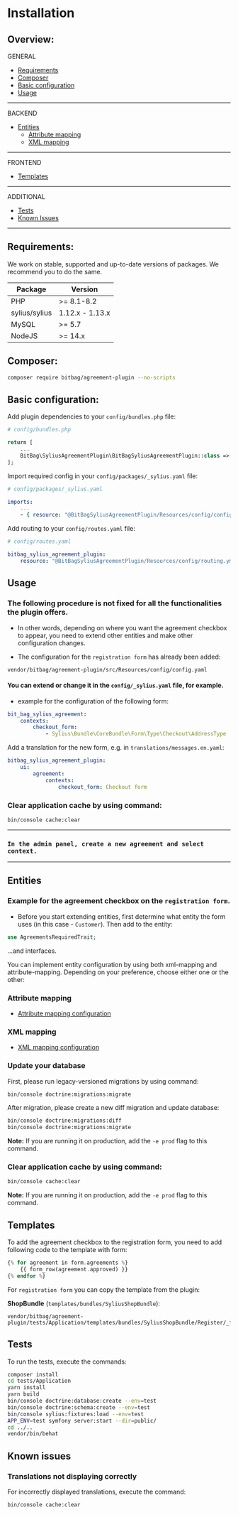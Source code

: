# Installation

## Overview:
GENERAL
- [Requirements](#requirements)
- [Composer](#composer)
- [Basic configuration](#basic-configuration)
- [Usage](#usage)
--- 
BACKEND
- [Entities](#entities)
    - [Attribute mapping](#attribute-mapping)
    - [XML mapping](#xml-mapping)
---
FRONTEND
- [Templates](#templates)
---
ADDITIONAL
- [Tests](#tests)
- [Known Issues](#known-issues)
---

## Requirements:
We work on stable, supported and up-to-date versions of packages. We recommend you to do the same.

| Package       | Version         |
|---------------|-----------------|
| PHP           | \>= 8.1-8.2     |
| sylius/sylius | 1.12.x - 1.13.x |
| MySQL         | \>= 5.7         |
| NodeJS        | \>= 14.x        |

## Composer:
```bash
composer require bitbag/agreement-plugin --no-scripts
```

## Basic configuration:
Add plugin dependencies to your `config/bundles.php` file:

```php
# config/bundles.php

return [
    ...
    BitBag\SyliusAgreementPlugin\BitBagSyliusAgreementPlugin::class => ['all' => true],
];
```

Import required config in your `config/packages/_sylius.yaml` file:

```yaml
# config/packages/_sylius.yaml

imports:
    ...
    - { resource: "@BitBagSyliusAgreementPlugin/Resources/config/config.yaml" }
```

Add routing to your `config/routes.yaml` file:
```yaml
# config/routes.yaml

bitbag_sylius_agreement_plugin:
    resource: "@BitBagSyliusAgreementPlugin/Resources/config/routing.yml"
```

## Usage

### The following procedure is not fixed for all the functionalities the plugin offers.
- In other words, depending on where you want the agreement checkbox to appear, you need to extend other entities and make other configuration changes.

- The configuration for the `registration form` has already been added:
```
vendor/bitbag/agreement-plugin/src/Resources/config/config.yaml
```

#### You can extend or change it in the `config/_sylius.yaml` file, for example.
- example for the configuration of the following form:
```yaml
bit_bag_sylius_agreement:
    contexts:
        checkout_form:
            - Sylius\Bundle\CoreBundle\Form\Type\Checkout\AddressType
```

Add a translation for the new form, e.g. in `translations/messages.en.yaml`:
```yaml
bitbag_sylius_agreement_plugin:
    ui:
        agreement:
            contexts:
                checkout_form: Checkout form
```

### Clear application cache by using command:
```bash
bin/console cache:clear
```
---
### `In the admin panel, create a new agreement and select context.`
---

## Entities
### Example for the agreement checkbox on the `registration form`.
- Before you start extending entities, first determine what entity the form uses (in this case - `Customer`). Then add to the entity:
```php
use AgreementsRequiredTrait;
```
...and interfaces.

You can implement entity configuration by using both xml-mapping and attribute-mapping.
Depending on your preference, choose either one or the other:

### Attribute mapping
- [Attribute mapping configuration](installation/attribute-mapping.md)
### XML mapping
- [XML mapping configuration](installation/xml-mapping.md)

### Update your database
First, please run legacy-versioned migrations by using command:
```bash
bin/console doctrine:migrations:migrate
```

After migration, please create a new diff migration and update database:
```bash
bin/console doctrine:migrations:diff
bin/console doctrine:migrations:migrate
```
**Note:** If you are running it on production, add the `-e prod` flag to this command.

### Clear application cache by using command:
```bash
bin/console cache:clear
```
**Note:** If you are running it on production, add the `-e prod` flag to this command.


## Templates
To add the agreement checkbox to the registration form, you need to add following code to the template with form:
```php
{% for agreement in form.agreements %}
    {{ form_row(agreement.approved) }}
{% endfor %}
```

For `registration form` you can copy the template from the plugin:

**ShopBundle** (`templates/bundles/SyliusShopBundle`):
```
vendor/bitbag/agreement-plugin/tests/Application/templates/bundles/SyliusShopBundle/Register/_form.html.twig
```

## Tests
To run the tests, execute the commands:
```bash
composer install
cd tests/Application
yarn install
yarn build
bin/console doctrine:database:create --env=test
bin/console doctrine:schema:create --env=test
bin/console sylius:fixtures:load --env=test
APP_ENV=test symfony server:start --dir=public/
cd ../..
vendor/bin/behat
```

## Known issues
### Translations not displaying correctly
For incorrectly displayed translations, execute the command:
```bash
bin/console cache:clear
```

